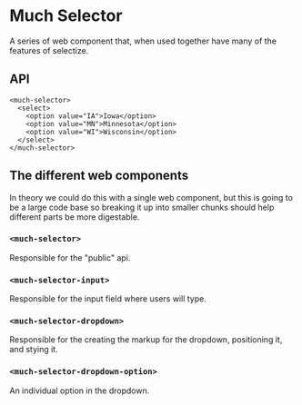 # Much Selector

A series of web component that, when used together have many of the features of selectize.

## API

```
<much-selector>
  <select>
    <option value="IA">Iowa</option>
    <option value="MN">Minnesota</option>
    <option value="WI">Wisconsin</option>
  </select>
</much-selector>
```

## The different web components

In theory we could do this with a single web component, but this is going to be a large code base so breaking it up into smaller chunks should help different parts be more digestable.

### `<much-selector>`

Responsible for the "public" api.

### `<much-selector-input>`

Responsible for the input field where users will type.

### `<much-selector-dropdown>`

Responsible for the creating the markup for the dropdown, positioning it, and stying it.

### `<much-selector-dropdown-option>`

An individual option in the dropdown.
